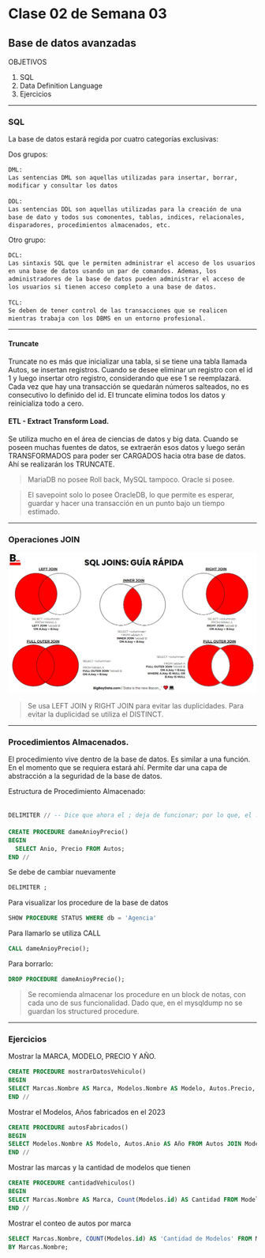# Clase 02 de Semana 03
## Base de datos avanzadas

OBJETIVOS

1. SQL
2. Data Definition Language
3. Ejercicios
- - -
### SQL

La base de datos estará regida por cuatro categorías exclusivas:

Dos grupos:

	DML:
	Las sentencias DML son aquellas utilizadas para insertar, borrar, modificar y consultar los datos

	DDL:
	Las sentencias DDL son aquellas utilizadas para la creación de una base de dato y todos sus comonentes, tablas, indices, relacionales, disparadores, procedimientos almacenados, etc.

Otro grupo:

	DCL:
	Las sintaxis SQL que le permiten administrar el acceso de los usuarios en una base de datos usando un par de comandos. Ademas, los administradores de la base de datos pueden administrar el acceso de los usuarios si tienen acceso completo a una base de datos.

	TCL:
	Se deben de tener control de las transacciones que se realicen mientras trabaja con los DBMS en un entorno profesional.
	
	
- - -
#### Truncate
Truncate no es más que inicializar una tabla, si se tiene una tabla llamada Autos, se insertan registros. Cuando se desee eliminar un registro con el id 1 y luego insertar otro registro, considerando que ese 1 se reemplazará. Cada vez que hay una transacción se quedarán números salteados, no es consecutivo lo definido del id. El truncate elimina todos los datos y reinicializa todo a cero. 

#### ETL - Extract Transform Load. 
Se utiliza mucho en el área de ciencias de datos y big data. Cuando se poseen muchas fuentes de datos, se extraerán esos datos y luego serán TRANSFORMADOS para poder ser CARGADOS hacia otra base de datos. Ahí se realizarán los TRUNCATE.

> MariaDB no posee Roll back, MySQL tampoco. Oracle si posee. 

> El savepoint solo lo posee OracleDB, lo que permite es esperar, guardar y hacer una transacción en un punto bajo un tiempo estimado.

- - -

### Operaciones JOIN



![Join](Recursos/image.png)


> Se usa LEFT JOIN y RIGHT JOIN para evitar las duplicidades. Para evitar la duplicidad se utiliza el DISTINCT.


- - -

### Procedimientos Almacenados. 
El procedimiento vive dentro de la base de datos. Es similar a una función. En el momento que se requiera estará ahí. Permite dar una capa de abstracción a la seguridad de la base de datos.

Estructura de Procedimiento Almacenado:
```sql

DELIMITER // -- Dice que ahora el ; deja de funcionar; por lo que, el . que terminará a finalizar la estructura SQL es //

CREATE PROCEDURE dameAnioyPrecio()
BEGIN
  SELECT Anio, Precio FROM Autos;
END //
```

Se debe de cambiar nuevamente
```sql
DELIMITER ;
```

Para visualizar los procedure de la base de datos
```sql
SHOW PROCEDURE STATUS WHERE db = 'Agencia'
``` 

Para llamarlo se utiliza CALL
```sql
CALL dameAnioyPrecio();
```


Para borrarlo:
```sql
DROP PROCEDURE dameAnioyPrecio();
```


> Se recomienda almacenar los procedure en un block de notas, con cada uno de sus funcionalidad. Dado que, en el mysqldump no se guardan los structured procedure.

- - -
### Ejercicios 

Mostrar la MARCA, MODELO, PRECIO Y AÑO.
```sql
CREATE PROCEDURE mostrarDatosVehiculo()
BEGIN
SELECT Marcas.Nombre AS Marca, Modelos.Nombre AS Modelo, Autos.Precio, Autos.Anio FROM Autos JOIN Modelos ON Autos.id_modelo = Modelos.id JOIN Marcas ON Modelos.id_marca = Marcas.id;
END //
```


Mostrar el Modelos, Años fabricados en el 2023
```sql
CREATE PROCEDURE autosFabricados()
BEGIN
SELECT Modelos.Nombre AS Modelo, Autos.Anio AS Año FROM Autos JOIN Modelos ON Autos.id_modelo = Modelos.id WHERE Anio = 2023;
END //
```


Mostrar las marcas y la cantidad de modelos que tienen 
```sql
CREATE PROCEDURE cantidadVehiculos()
BEGIN
SELECT Marcas.Nombre AS Marca, Count(Modelos.id) AS Cantidad FROM Modelos JOIN Marcas ON Modelos.id_marca = Marcas.id GROUP BY Marcas.Nombre;
END //
```

Mostrar el conteo de autos por marca
```sql
SELECT Marcas.Nombre, COUNT(Modelos.id) AS 'Cantidad de Modelos' FROM Marcas LEFT JOIN Modelos ON Marcas.id = Modelos.id_marca GROUP
BY Marcas.Nombre;
```